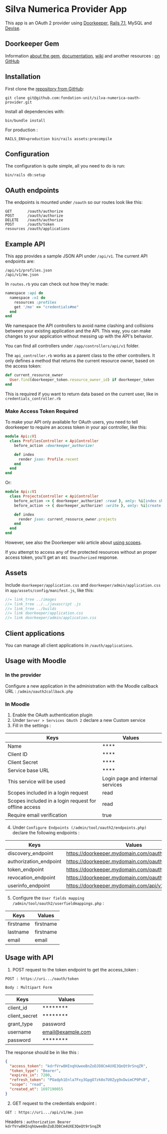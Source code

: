 # Silva Numerica Provider App

This app is an OAuth 2 provider using [Doorkeeper](https://github.com/doorkeeper-gem/doorkeeper), [Rails 7.1](http://rubyonrails.org/), MySQL and [Devise](https://github.com/plataformatec/devise).

## Doorkeeper Gem

Information [about the gem](https://github.com/doorkeeper-gem/doorkeeper), [documentation](https://github.com/doorkeeper-gem/doorkeeper#readme), [wiki](https://github.com/doorkeeper-gem/doorkeeper/wiki/_pages) and another resources : [on GitHub](https://github.com/doorkeeper-gem/doorkeeper)

## Installation

First clone the [repository from GitHub](https://github.com/doorkeeper-gem/doorkeeper-provider-app):

    git clone git@github.com:fondation-unit/silva-numerica-oauth-provider.git

Install all dependencies with:

    bin/bundle install

For production : 

    RAILS_ENV=production bin/rails assets:precompile

## Configuration

The configuration is quite simple, all you need to do is run:

    bin/rails db:setup

## OAuth endpoints

The endpoints is mounted under `/oauth` so our routes look like this:

    GET       /oauth/authorize
    POST      /oauth/authorize
    DELETE    /oauth/authorize
    POST      /oauth/token
    resources /oauth/applications

## Example API

This app provides a sample JSON API under `/api/v1`. The current API endpoints are:

    /api/v1/profiles.json
    /api/v1/me.json

In `routes.rb` you can check out how they're made:

``` ruby
namespace :api do
  namespace :v1 do
    resources :profiles
    get '/me' => "credentials#me"
  end
end
```

We namespace the API controllers to avoid name clashing and collisions between your existing application and the API.
This way, you can make changes to your application without messing up with the API's behavior.

You can find all controllers under `/app/controllers/api/v1` folder.

The `api_controller.rb` works as a parent class to the other controllers. It only defines a method that returns the current resource owner, based on the access token:

``` ruby
def current_resource_owner
  User.find(doorkeeper_token.resource_owner_id) if doorkeeper_token
end
```

This is required if you want to return data based on the current user, like in `credentials_controller.rb`

### Make Access Token Required

To make your API only available for OAuth users, you need to tell doorkeeper to require an access token in
your api controller, like this:

``` ruby
module Api::V1
  class ProfilesController < ApiController
    before_action :doorkeeper_authorize!

    def index
      render json: Profile.recent
    end
  end
end
```

Or:

``` ruby
module Api::V1
  class ProjectsController < ApiController
    before_action -> { doorkeeper_authorize! :read }, only: %i[index show]
    before_action -> { doorkeeper_authorize! :write }, only: %i[create update destroy]

    def index
      render json: current_resource_owner.projects
    end
  end
end
```

However, see also the Doorkeeper wiki article about [using scopes](https://github.com/doorkeeper-gem/doorkeeper/wiki/Using-Scopes).

If you attempt to access any of the protected resources without an proper access token, you'll get an `401 Unauthorized` response.

## Assets

Include `doorkeeper/application.css` and `doorkeeper/admin/application.css` in `app/assets/config/manifest.js`, like this:

``` js
//= link_tree ../images
//= link_tree ../../javascript .js
//= link_tree ../builds
//= link doorkeeper/application.css
//= link doorkeeper/admin/application.css
```

## Client applications

You can manage all client applications in `/oauth/applications`.

## Usage with Moodle

### In the provider

Configure a new application in the administration with the Moodle callback URL : `/admin/oauth2callback.php`

### In Moodle

1. Enable the OAuth authentication plugin
2. Under `Server > Services OAuth 2` declare a new Custom service
3. Fill in the settings :

|Keys|Values|
|----|------|
|Name|****|
|Client ID|****|
|Client Secret|****|
|Service base URL|****|
|This service will be used|Login page and internal services|
|Scopes included in a login request|read|
|Scopes included in a login request for offline access|read|
|Require email verification|true|

4. Under `Configure Endpoints (/admin/tool/oauth2/endpoints.php)` declare the following endpoints :

|Keys|Values|
|----|------|
|discovery_endpoint|https://doorkeeper.mydomain.com/oauth/applications|
|authorization_endpoint|https://doorkeeper.mydomain.com/oauth/oauth/authorize|
|token_endpoint|https://doorkeeper.mydomain.com/oauth/oauth/token|
|revocation_endpoint|https://doorkeeper.mydomain.com/oauth/revoke|
|userinfo_endpoint|https://doorkeeper.mydomain.com/api/v1/me.json|

5. Configure the `User fields mapping /admin/tool/oauth2/userfieldmappings.php` :

|Keys|Values|
|----|------|
|firstname|firstname|
|lastname|firstname|
|email|email|

## Usage with API

1. POST request to the token endpoint to get the access_token :

`POST : https://uri.../oauth/token`

`Body : Multipart Form`

|Keys|Values|
|----|------|
|client_id|********|
|client_secret|********|
|grant_type|password|
|username|email@example.com|
|password|********|

The response should be in like this :

```json
{
  "access_token": "kdrfVrw8HInqhUweeBnZoDJD8Cm4UXE3QeQt9rSnqZR",
  "token_type": "Bearer",
  "expires_in": 7200,
  "refresh_token": "POadph1Enla7Fxy3GpgO7zk8o7U0Zyg9xDwimCP0PsB",
  "scope": "read",
  "created_at": 1697190055
}
```

2. GET request to the credentials endpoint :

`GET : https://uri.../api/v1/me.json`

Headers : `authorization Bearer kdrfVrw8HInqhUweeBnZoDJD8Cm4UXE3QeQt9rSnqZR`

